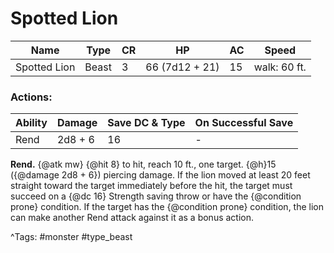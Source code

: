 # Spotted Lion

| Name | Type | CR | HP | AC | Speed |
|------|------|----|----|----|-------|
| Spotted Lion | Beast | 3 | 66 (7d12 + 21) | 15 | walk: 60 ft. |

### Actions:

| Ability | Damage | Save DC & Type | On Successful Save |
|---------|--------|----------------|--------------------|
| Rend | 2d8 + 6 | 16 | - |


**Rend.** {@atk mw} {@hit 8} to hit, reach 10 ft., one target. {@h}15 ({@damage 2d8 + 6}) piercing damage. If the lion moved at least 20 feet straight toward the target immediately before the hit, the target must succeed on a {@dc 16} Strength saving throw or have the {@condition prone} condition. If the target has the {@condition prone} condition, the lion can make another Rend attack against it as a bonus action.

^Tags: #monster #type_beast